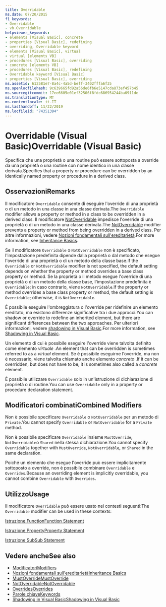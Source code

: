 ```yaml
---
title: Overridable
ms.date: 07/20/2015
f1_keywords:
- Overridable
- vb.Overridable
helpviewer_keywords:
- elements [Visual Basic], concrete
- properties [Visual Basic], redefining
- overriding, Overridable keyword
- elements [Visual Basic], virtual
- virtual [elements VB]
- procedures [Visual Basic], overriding
- concrete [elements VB]
- procedures [Visual Basic], redefining
- Overridable keyword [Visual Basic]
- properties [Visual Basic], overriding
ms.assetid: 612581e7-8a4c-4a5d-beff-3402fffa6f35
ms.openlocfilehash: 9c639665fd92a56de6fb6e5147cda873ef457b45
ms.sourcegitcommit: 17ee6605e01ef32506f8fdc686954244ba6911de
ms.translationtype: MT
ms.contentlocale: it-IT
ms.lasthandoff: 11/22/2019
ms.locfileid: "74351394"
---
```

# <a name="overridable-visual-basic"></a><span data-ttu-id="31ef6-102">Overridable (Visual Basic)</span><span class="sxs-lookup"><span data-stu-id="31ef6-102">Overridable (Visual Basic)</span></span>
<span data-ttu-id="31ef6-103">Specifica che una proprietà o una routine può essere sottoposta a override da una proprietà o una routine con nome identico in una classe derivata.</span><span class="sxs-lookup"><span data-stu-id="31ef6-103">Specifies that a property or procedure can be overridden by an identically named property or procedure in a derived class.</span></span>  
  
## <a name="remarks"></a><span data-ttu-id="31ef6-104">Osservazioni</span><span class="sxs-lookup"><span data-stu-id="31ef6-104">Remarks</span></span>  
 <span data-ttu-id="31ef6-105">Il modificatore `Overridable` consente di eseguire l'override di una proprietà o di un metodo in una classe in una classe derivata.</span><span class="sxs-lookup"><span data-stu-id="31ef6-105">The `Overridable` modifier allows a property or method in a class to be overridden in a derived class.</span></span> <span data-ttu-id="31ef6-106">Il modificatore [NotOverridable](../../../visual-basic/language-reference/modifiers/notoverridable.md) impedisce l'override di una proprietà o di un metodo in una classe derivata.</span><span class="sxs-lookup"><span data-stu-id="31ef6-106">The [NotOverridable](../../../visual-basic/language-reference/modifiers/notoverridable.md) modifier prevents a property or method from being overridden in a derived class.</span></span>  <span data-ttu-id="31ef6-107">Per altre informazioni, vedere [Nozioni fondamentali sull'ereditarietà](../../../visual-basic/programming-guide/language-features/objects-and-classes/inheritance-basics.md).</span><span class="sxs-lookup"><span data-stu-id="31ef6-107">For more information, see [Inheritance Basics](../../../visual-basic/programming-guide/language-features/objects-and-classes/inheritance-basics.md).</span></span>  
  
 <span data-ttu-id="31ef6-108">Se il modificatore `Overridable` o `NotOverridable` non è specificato, l'impostazione predefinita dipende dalla proprietà o dal metodo che esegue l'override di una proprietà o di un metodo della classe base.</span><span class="sxs-lookup"><span data-stu-id="31ef6-108">If the `Overridable` or `NotOverridable` modifier is not specified, the default setting depends on whether the property or method overrides a base class property or method.</span></span> <span data-ttu-id="31ef6-109">Se la proprietà o il metodo esegue l'override di una proprietà o di un metodo della classe base, l'impostazione predefinita è `Overridable`; in caso contrario, viene `NotOverridable`.</span><span class="sxs-lookup"><span data-stu-id="31ef6-109">If the property or method overrides a base class property or method, the default setting is `Overridable`; otherwise, it is `NotOverridable`.</span></span>  
  
 <span data-ttu-id="31ef6-110">È possibile eseguire l'ombreggiatura o l'override per ridefinire un elemento ereditato, ma esistono differenze significative tra i due approcci.</span><span class="sxs-lookup"><span data-stu-id="31ef6-110">You can shadow or override to redefine an inherited element, but there are significant differences between the two approaches.</span></span> <span data-ttu-id="31ef6-111">Per ulteriori informazioni, vedere [shadowing in Visual Basic](../../../visual-basic/programming-guide/language-features/declared-elements/shadowing.md).</span><span class="sxs-lookup"><span data-stu-id="31ef6-111">For more information, see [Shadowing in Visual Basic](../../../visual-basic/programming-guide/language-features/declared-elements/shadowing.md).</span></span>  
  
 <span data-ttu-id="31ef6-112">Un elemento di cui è possibile eseguire l'override viene talvolta definito come elemento *virtuale* .</span><span class="sxs-lookup"><span data-stu-id="31ef6-112">An element that can be overridden is sometimes referred to as a *virtual* element.</span></span> <span data-ttu-id="31ef6-113">Se è possibile eseguirne l'override, ma non è necessario, viene talvolta chiamato anche elemento *concreto* .</span><span class="sxs-lookup"><span data-stu-id="31ef6-113">If it can be overridden, but does not have to be, it is sometimes also called a *concrete* element.</span></span>  
  
 <span data-ttu-id="31ef6-114">È possibile utilizzare `Overridable` solo in un'istruzione di dichiarazione di proprietà o di routine.</span><span class="sxs-lookup"><span data-stu-id="31ef6-114">You can use `Overridable` only in a property or procedure declaration statement.</span></span>  
  
## <a name="combined-modifiers"></a><span data-ttu-id="31ef6-115">Modificatori combinati</span><span class="sxs-lookup"><span data-stu-id="31ef6-115">Combined Modifiers</span></span>  
 <span data-ttu-id="31ef6-116">Non è possibile specificare `Overridable` o `NotOverridable` per un metodo di `Private`.</span><span class="sxs-lookup"><span data-stu-id="31ef6-116">You cannot specify `Overridable` or `NotOverridable` for a `Private` method.</span></span>  
  
 <span data-ttu-id="31ef6-117">Non è possibile specificare `Overridable` insieme `MustOverride`, `NotOverridable`o `Shared` nella stessa dichiarazione.</span><span class="sxs-lookup"><span data-stu-id="31ef6-117">You cannot specify `Overridable` together with `MustOverride`, `NotOverridable`, or `Shared` in the same declaration.</span></span>  
  
 <span data-ttu-id="31ef6-118">Poiché un elemento che esegue l'override può essere implicitamente sottoposto a override, non è possibile combinare `Overridable` e `Overrides`.</span><span class="sxs-lookup"><span data-stu-id="31ef6-118">Because an overriding element is implicitly overridable, you cannot combine `Overridable` with `Overrides`.</span></span>  
  
## <a name="usage"></a><span data-ttu-id="31ef6-119">Utilizzo</span><span class="sxs-lookup"><span data-stu-id="31ef6-119">Usage</span></span>  
 <span data-ttu-id="31ef6-120">Il modificatore `Overridable` può essere usato nei contesti seguenti:</span><span class="sxs-lookup"><span data-stu-id="31ef6-120">The `Overridable` modifier can be used in these contexts:</span></span>  
  
 [<span data-ttu-id="31ef6-121">Istruzione Function</span><span class="sxs-lookup"><span data-stu-id="31ef6-121">Function Statement</span></span>](../../../visual-basic/language-reference/statements/function-statement.md)  
  
 [<span data-ttu-id="31ef6-122">Istruzione Property</span><span class="sxs-lookup"><span data-stu-id="31ef6-122">Property Statement</span></span>](../../../visual-basic/language-reference/statements/property-statement.md)  
  
 [<span data-ttu-id="31ef6-123">Istruzione Sub</span><span class="sxs-lookup"><span data-stu-id="31ef6-123">Sub Statement</span></span>](../../../visual-basic/language-reference/statements/sub-statement.md)  
  
## <a name="see-also"></a><span data-ttu-id="31ef6-124">Vedere anche</span><span class="sxs-lookup"><span data-stu-id="31ef6-124">See also</span></span>

- [<span data-ttu-id="31ef6-125">Modificatori</span><span class="sxs-lookup"><span data-stu-id="31ef6-125">Modifiers</span></span>](../../../visual-basic/language-reference/modifiers/index.md)
- [<span data-ttu-id="31ef6-126">Nozioni fondamentali sull'ereditarietà</span><span class="sxs-lookup"><span data-stu-id="31ef6-126">Inheritance Basics</span></span>](../../../visual-basic/programming-guide/language-features/objects-and-classes/inheritance-basics.md)
- [<span data-ttu-id="31ef6-127">MustOverride</span><span class="sxs-lookup"><span data-stu-id="31ef6-127">MustOverride</span></span>](../../../visual-basic/language-reference/modifiers/mustoverride.md)
- [<span data-ttu-id="31ef6-128">NotOverridable</span><span class="sxs-lookup"><span data-stu-id="31ef6-128">NotOverridable</span></span>](../../../visual-basic/language-reference/modifiers/notoverridable.md)
- [<span data-ttu-id="31ef6-129">Overrides</span><span class="sxs-lookup"><span data-stu-id="31ef6-129">Overrides</span></span>](../../../visual-basic/language-reference/modifiers/overrides.md)
- [<span data-ttu-id="31ef6-130">Parole chiave</span><span class="sxs-lookup"><span data-stu-id="31ef6-130">Keywords</span></span>](../../../visual-basic/language-reference/keywords/index.md)
- [<span data-ttu-id="31ef6-131">Shadowing in Visual Basic</span><span class="sxs-lookup"><span data-stu-id="31ef6-131">Shadowing in Visual Basic</span></span>](../../../visual-basic/programming-guide/language-features/declared-elements/shadowing.md)
